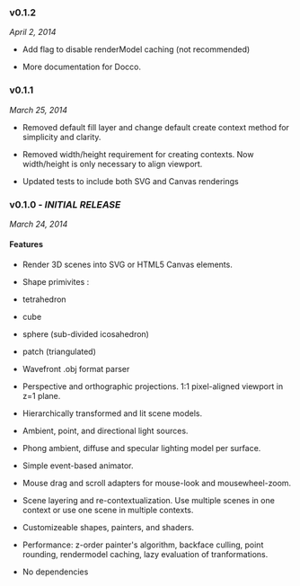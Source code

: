 ### v0.1.2

*April 2, 2014*

+ Add flag to disable renderModel caching (not recommended)

+ More documentation for Docco.

### v0.1.1

*March 25, 2014*

+ Removed default fill layer and change default create context method for simplicity and clarity.

+ Removed width/height requirement for creating contexts. Now width/height is only necessary to align viewport.

+ Updated tests to include both SVG and Canvas renderings

### v0.1.0 - *INITIAL RELEASE*

*March 24, 2014*

#### Features

+ Render 3D scenes into SVG or HTML5 Canvas elements.

+ Shape primivites :
 + tetrahedron
 + cube
 + sphere (sub-divided icosahedron)
 + patch (triangulated)
 + Wavefront .obj format parser

+ Perspective and orthographic projections. 1:1 pixel-aligned viewport in z=1 plane.

+ Hierarchically transformed and lit scene models.

+ Ambient, point, and directional light sources.

+ Phong ambient, diffuse and specular lighting model per surface.

+ Simple event-based animator.

+ Mouse drag and scroll adapters for mouse-look and mousewheel-zoom.

+ Scene layering and re-contextualization. Use multiple scenes in one context or use one scene in multiple contexts.

+ Customizeable shapes, painters, and shaders.

+ Performance: z-order painter's algorithm, backface culling, point rounding, rendermodel caching, lazy evaluation of tranformations.

+ No dependencies